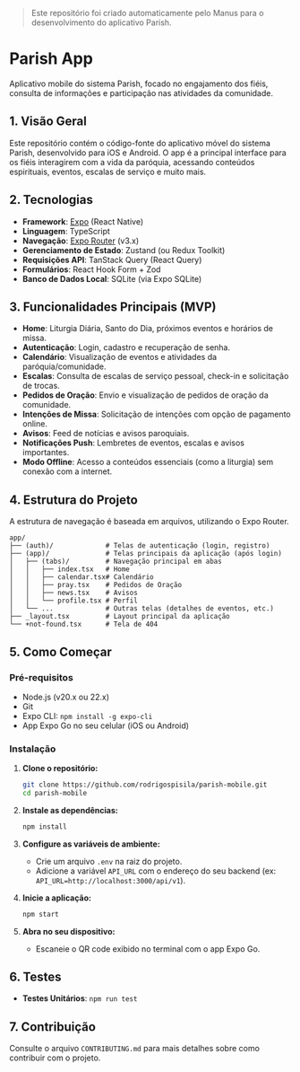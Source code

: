 > Este repositório foi criado automaticamente pelo Manus para o desenvolvimento do aplicativo Parish.

# Parish App

Aplicativo mobile do sistema Parish, focado no engajamento dos fiéis, consulta de informações e participação nas atividades da comunidade.

## 1. Visão Geral

Este repositório contém o código-fonte do aplicativo móvel do sistema Parish, desenvolvido para iOS e Android. O app é a principal interface para os fiéis interagirem com a vida da paróquia, acessando conteúdos espirituais, eventos, escalas de serviço e muito mais.

## 2. Tecnologias

- **Framework**: [Expo](https://expo.dev/) (React Native)
- **Linguagem**: TypeScript
- **Navegação**: [Expo Router](https://docs.expo.dev/router/introduction/) (v3.x)
- **Gerenciamento de Estado**: Zustand (ou Redux Toolkit)
- **Requisições API**: TanStack Query (React Query)
- **Formulários**: React Hook Form + Zod
- **Banco de Dados Local**: SQLite (via Expo SQLite)

## 3. Funcionalidades Principais (MVP)

- **Home**: Liturgia Diária, Santo do Dia, próximos eventos e horários de missa.
- **Autenticação**: Login, cadastro e recuperação de senha.
- **Calendário**: Visualização de eventos e atividades da paróquia/comunidade.
- **Escalas**: Consulta de escalas de serviço pessoal, check-in e solicitação de trocas.
- **Pedidos de Oração**: Envio e visualização de pedidos de oração da comunidade.
- **Intenções de Missa**: Solicitação de intenções com opção de pagamento online.
- **Avisos**: Feed de notícias e avisos paroquiais.
- **Notificações Push**: Lembretes de eventos, escalas e avisos importantes.
- **Modo Offline**: Acesso a conteúdos essenciais (como a liturgia) sem conexão com a internet.

## 4. Estrutura do Projeto

A estrutura de navegação é baseada em arquivos, utilizando o Expo Router.

```
app/
├── (auth)/             # Telas de autenticação (login, registro)
├── (app)/              # Telas principais da aplicação (após login)
│   ├── (tabs)/         # Navegação principal em abas
│   │   ├── index.tsx   # Home
│   │   ├── calendar.tsx# Calendário
│   │   ├── pray.tsx    # Pedidos de Oração
│   │   ├── news.tsx    # Avisos
│   │   └── profile.tsx # Perfil
│   └── ...             # Outras telas (detalhes de eventos, etc.)
├── _layout.tsx         # Layout principal da aplicação
└── +not-found.tsx      # Tela de 404
```

## 5. Como Começar

### Pré-requisitos

- Node.js (v20.x ou 22.x)
- Git
- Expo CLI: `npm install -g expo-cli`
- App Expo Go no seu celular (iOS ou Android)

### Instalação

1. **Clone o repositório:**
   ```bash
   git clone https://github.com/rodrigospisila/parish-mobile.git
   cd parish-mobile
   ```

2. **Instale as dependências:**
   ```bash
   npm install
   ```

3. **Configure as variáveis de ambiente:**
   - Crie um arquivo `.env` na raiz do projeto.
   - Adicione a variável `API_URL` com o endereço do seu backend (ex: `API_URL=http://localhost:3000/api/v1`).

4. **Inicie a aplicação:**
   ```bash
   npm start
   ```

5. **Abra no seu dispositivo:**
   - Escaneie o QR code exibido no terminal com o app Expo Go.

## 6. Testes

- **Testes Unitários**: `npm run test`

## 7. Contribuição

Consulte o arquivo `CONTRIBUTING.md` para mais detalhes sobre como contribuir com o projeto.

